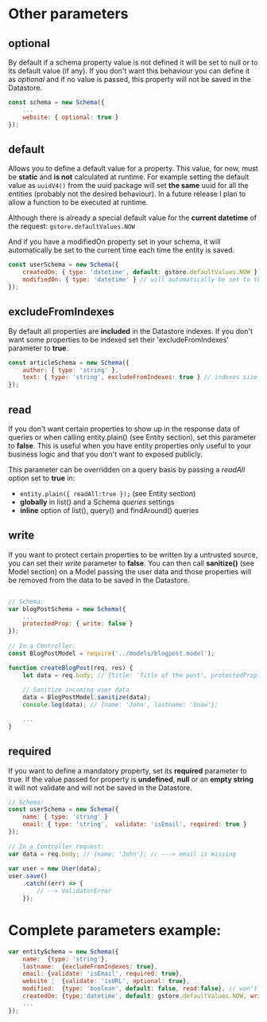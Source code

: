 # Other parameters

## optional

By default if a schema property value is not defined it will be set to null or to its default value (if any). If you don't want this behaviour you can define it as *optional* and if no value is passed, this property will not be saved in the Datastore.

```js
const schema = new Schema({
    ...
    website: { optional: true }
});
```

## default

Allows you to define a default value for a property. This value, for now, must be **static** and **is not** calculated at runtime.  For example setting the default value as `uuidV4()` from the uuid package will set **the same** uuid for all the entities (probably not the desired behaviour). In a future release I plan to allow a function to be executed at runtime.

Although there is already a special default value for the **current datetime** of the request: `gstore.defaultValues.NOW`

And if you have a modifiedOn property set in your schema, it will automatically be set to the current time each time the entity is saved.

```js
const userSchema = new Schema({
    createdOn: { type: 'datetime', default: gstore.defaultValues.NOW },
    modifiedOn: { type: 'datetime' } // will automatically be set to the current time
});

```

## excludeFromIndexes

By default all properties are **included** in the Datastore indexes. If you don't want some properties to be indexed set their 'excludeFromIndexes' parameter
to **true**.

```js
const articleSchema = new Schema({
    author: { type: 'string' },
    text: { type: 'string', excludeFromIndexes: true } // indexes size is limited, so very long text can't be indexed
});
```

<a name="read"></a>
## read
If you don't want certain properties to show up in the response data of queries or when calling entity.plain() (see Entity section), set this parameter to **false**. This is useful when you have entity properties only useful to your business logic and that you don't want to exposed publicly.

This parameter can be overridden on a query basis by passing a *readAll* option set to **true** in:

- `entity.plain({ readAll:true });` (see Entity section)
- **globally** in list() and a Schema *queries* settings
- **inline** option of list(), query() and findAround() queries


## write
If you want to protect certain properties to be written by a untrusted source, you can set their *write* parameter to **false**. You can then call **sanitize()** (see Model section) on a Model passing the user data and those properties will be removed from the data to be saved in the Datastore.


```js

// Schema:
var blogPostSchema = new Schema({
    ...
    protectedProp: { write: false }
});
	
// In a Controller:
const BlogPostModel = require('../models/blogpost.model');

function createBlogPost(req, res) {
    let data = req.body; // {title: 'Title of the post', protectedProp: 1234};
	
    // Sanitize incoming user data
    data = BlogPostModel.sanitize(data);
    console.log(data); // {name: 'John', lastname: 'Snow'};

    ...
}


```

## required
If you want to define a mandatory property, set its **required** parameter to true. If the value passed for property is **undefined**, **null** or an **empty string** it will not validate and will not be saved in the Datastore.


```js
// Schema:
const userSchema = new Schema({
    name: { type: 'string' }
    email: { type: 'string',  validate: 'isEmail', required: true }
});
	
// In a Controller request:
var data = req.body; // {name: 'John'}; // ---> email is missing
	
var user = new User(data);
user.save()
    .catch((err) => {
        // --> ValidatorError
    });

```

# Complete parameters example:

```js
var entitySchema = new Schema({
    name:  {type: 'string'},
    lastname:  {excludeFromIndexes: true},
    email: {validate: 'isEmail', required: true},
    website :  {validate: 'isURL', optional: true},
    modified:  {type: 'boolean', default: false, read:false}, // won't show up in queries
    createdOn: {type:'datetime', default: gstore.defaultValues.NOW, write:false} // will be removed from data on sanitize()
    ...
});
```
